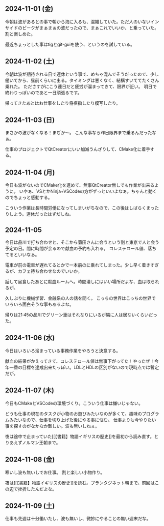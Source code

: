 ## 2024-11-01 (金)

今朝は波があるとの事で朝から海に入るも、混雑していた。ただ人のいないインサイドのピークがまぁまぁの波だったので、まぁこれでいいか、と乗っていた。割と楽しめた。

 最近ちょっとした事はtigとgit-guiを使う、というのを試している。

## 2024-11-02 (土)

今朝は波が期待される日で連休という事で、めちゃ混んでそうだったので、少し働いてから、昼前くらいに出る。タイミングは悪くなく、結構すいててたくさん乗れた。
たださすがにこう連日だと疲労が溜まってきて、限界が近い。
明日で終わりっぽいのであと一日頑張るです。

帰ってきたあとはお仕事をしたり将棋指したり模写したり。

## 2024-11-03 (日)

まさかの波がなくなる！まぢか〜。
こんな事なら昨日限界まで乗るんだったなぁ。

仕事のプロジェクトでQtCreatorにいい加減うんざりして、CMake化に着手する。

## 2024-11-04 (月)

今日も波がないのでCMake化を進めて、無事QtCreator無しでも作業が出来るように。
いやぁ、VSとかNinja+VSCodeの方がずっといいよなぁ。ちゃんと動くのでちょっと感動する。

こういう作業は長時間労働になってしまいがちなので、この後はしばらくまったりしよう。連休だったはずだしね。

## 2024-11-05

今日は品川で打ち合わせと、そこから菊田さんに会うという割と東京で人と会う予定の日。間に時間が余るので献血の予約も入れる。
コレステロール値、落ちてるといいなぁ。

電車が前の電車が遅れてるとかで一本前のに乗れてしまった。少し早く着きすぎるが、カフェ待ち合わせなのでいいか。

話して昼食したあとに献血ルームへ。時間潰しにはいい場所だよな、血は取られるが。

久しぶりに機械学習、金融系の人の話を聞く。
こっちの世界はこっちの世界でいろいろ面白そうな事もあるよな。

帰りは21:45の品川でグリーン車はそれなりにいるが隣に人は居ないくらいだった。

## 2024-11-06 (水)

今日はいろいろ溜まっている事務作業をやろうと決意する。

献血の結果がかえってきて、コレステロール値は無事下がってた！やったぜ！今年一番の目標を達成出来たっぽい。LDLとHDLの区別がないので現時点では暫定だが。

## 2024-11-07 (木)

今日もCMakeとVSCodeの環境づくり。こういう仕事は嫌いじゃない。

どうも仕事の現在のタスクが小物のお遊びみたいなのが多くて、趣味のプログラムみたいなので、仕事を切り上げた後にやる事に悩む。
仕事よりも今やりたい事を探すのがなかなか難しい。波も無いしねぇ。

夜は途中で止まっていた[[【書籍】物語イギリスの歴史]]を最初から読み直す。とりあえずノルマン王朝まで。

## 2024-11-08 (金)

寒いし波も無いしでお仕事。
割と楽しい小物作り。

夜は[[【書籍】物語イギリスの歴史]]を読む。プランタジネット朝まで。前回はこの辺で挫折したんだよな。

## 2024-11-09 (土)

仕事も先週は十分働いたし、波も無いし、微妙にやることの無い週末だな。